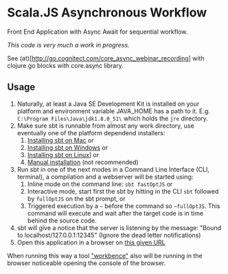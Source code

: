 # Scala.JS Asynchronous Workflow

Front End Application with Async Await for sequential workflow.

*This code is very much a work in progress.*

See (at)[http://go.cognitect.com/core_async_webinar_recording] with clojure go blocks with core.async library.

## Usage
1. Naturally, at least a Java SE Development Kit is installed on your platform and environment variable JAVA_HOME has a
path to it. E.g. `C:\Program Files\Java\jdk1.8.0_51\` which holds the `jre` directory.
1. Make sure sbt is runnable from almost any work directory, use eventually one of the platform dependend installers:
    1. [Installing sbt on Mac](http://www.scala-sbt.org/release/tutorial/Installing-sbt-on-Mac.html) or
    1. [Installing sbt on Windows](http://www.scala-sbt.org/release/tutorial/Installing-sbt-on-Windows.html) or
    1. [Installing sbt on Linux](http://www.scala-sbt.org/release/tutorial/Installing-sbt-on-Linux.html)] or
    1. [Manual installation](http://www.scala-sbt.org/release/tutorial/Manual-Installation.html) (not recommended)
1. Run sbt in one of the next modes in a Command Line Interface (CLI, terminal), a compilation and a webserver will be
    started using:
    1. Inline mode on the command line: `sbt fastOptJS` or
    1. Interactive mode, start first the sbt by hitting in the CLI `sbt` followed by `fullOptJS` on the sbt prompt, or
    1. Triggered execution by a `~` before the command so `~fullOptJS`. This command will execute and wait after the
    target code is in time behind the source code.
1.  sbt will give a notice that the server is listening by the message: "Bound to localhost/127.0.0.1:12345"
    (Ignore the dead letter notifications)
1. Open this application in a browser on [this given URL](http://localhost:12345/target/scala-2.11/classes/index-dev.html)

When running this way a tool ["workbence"](https://github.com/lihaoyi/workbench) also will be running in the browser noticeable
opening the console of the browser.
    